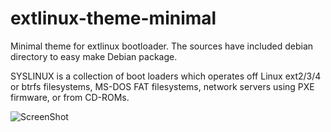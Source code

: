 extlinux-theme-minimal
======================

Minimal theme for extlinux bootloader. The sources have included debian directory to easy make Debian package. 

SYSLINUX is a collection of boot loaders which operates off Linux ext2/3/4 or btrfs filesystems, MS-DOS FAT filesystems, network servers using PXE firmware, or from CD-ROMs.

![ScreenShot](http://postimg.org/image/g75w26iaz/)
